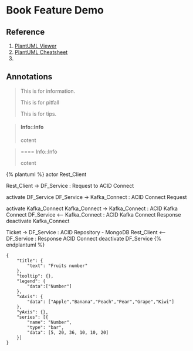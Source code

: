 # Book Feature Demo

## Reference
1. [PlantUML Viewer](https://www.planttext.com/)
2. [PlantUML Cheatsheet](http://ogom.github.io/draw_uml/plantuml/)
3. 




## Annotations
><i class="fa fa-info-circle"></i> This is for information.
>
><i class="fa fa-exclamation-circle" aria-hidden="true"></i> This is for pitfall
>
><i class="fa fa-cog" aria-hidden="true"></i> This is for tips.


> #### Info::Info
>
> cotent

> ==== Info::Info
>
> cotent

{% plantuml %}
actor Rest_Client

Rest_Client -> DF_Service : Request to ACID Connect

activate DF_Service
DF_Service -> Kafka_Connect : ACID Connect Request

activate Kafka_Connect
Kafka_Connect -> Kafka_Connect : ACID Kafka Connect
DF_Service <-- Kafka_Connect : ACID Kafka Connect Response
deactivate Kafka_Connect

Ticket -> DF_Service : ACID Repository - MongoDB
Rest_Client <-- DF_Service : Response ACID Connect
deactivate DF_Service
{% endplantuml %}

```chart
{
    "title": {
        "text": "Fruits number"
    },
    "tooltip": {},
    "legend": {
        "data":["Number"]
    },
    "xAxis": {
        "data": ["Apple","Banana","Peach","Pear","Grape","Kiwi"]
    },
    "yAxis": {},
    "series": [{
        "name": "Number",
        "type": "bar",
        "data": [5, 20, 36, 10, 10, 20]
    }]
}
```
